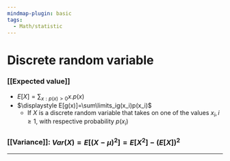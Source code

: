 ```yaml
---
mindmap-plugin: basic
tags:
  - Math/statistic
---
```

# Discrete random variable
### [[Expected value]]
- $\displaystyle E [X ]=\sum_{x:p(x)>0} x.p(x)$
- $\displaystyle E[g(x)]=\sum\limits_ig(x_i)p(x_i)$ 
	- If $X$ is a discrete random variable that takes on one of the values $x_i,i\ge 1,$ with respective probability $p(x_i)$
<!--ID: 1708098043956-->

### [[Variance]]: $Var(X)=E[(X-\mu)^2]=E[X^2]-(E[X])^2$
---
<!--ID: 1708098043961-->
